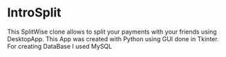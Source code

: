 # IntroSplit

This SplitWise clone allows to split your payments with your friends using DesktopApp.
This App was created with Python using GUI done in Tkinter. For creating DataBase I used MySQL
